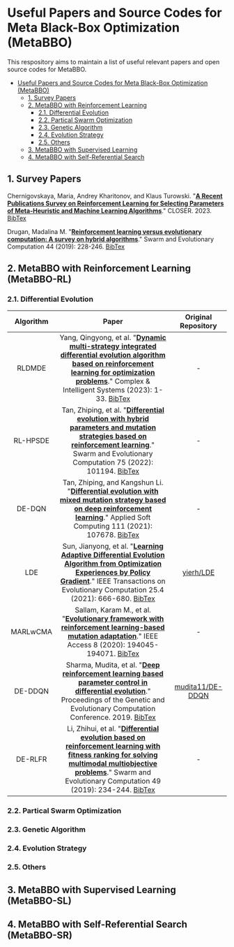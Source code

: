 # Useful Papers and Source Codes for Meta Black-Box Optimization (MetaBBO)

This respository aims to maintain a list of useful relevant papers and open source codes for MetaBBO.

- [Useful Papers and Source Codes for Meta Black-Box Optimization (MetaBBO)](#useful-papers-and-source-codes-for-meta-black-box-optimization-metabbo)
  - [1. Survey Papers](#1-survey-papers)
  - [2. MetaBBO with Reinforcement Learning](#2-metabbo-with-reinforcement-learning-metabbo-rl)
    - [2.1. Differential Evolution](#21-differential-evolution)
    - [2.2. Partical Swarm Optimization](#22-partical-swarm-optimization)
    - [2.3. Genetic Algorithm](#23-genetic-algorithm)
    - [2.4. Evolution Strategy](#24-evolution-strategy)
    - [2.5. Others](#25-others)
  - [3. MetaBBO with Supervised Learning](#3-metabbo-with-supervised-learning-metabbo-sl)
  - [4. MetaBBO with Self-Referential Search](#4-metabbo-with-self-referential-search-metabbo-sr)

## 1. Survey Papers

Chernigovskaya, Maria, Andrey Kharitonov, and Klaus Turowski. "[**A Recent Publications Survey on Reinforcement Learning for Selecting Parameters of Meta-Heuristic and Machine Learning Algorithms**](https://www.scitepress.org/Papers/2023/119543/119543.pdf)." CLOSER. 2023.
[BibTex](https://scholar.googleusercontent.com/scholar.bib?q=info:4jdFv92JE6UJ:scholar.google.com/&output=citation&scisdr=ClFw6mjsEOXkl4nv_Nw:AFWwaeYAAAAAZS_p5NzkTxf6faz97te3d01HrFs&scisig=AFWwaeYAAAAAZS_p5MLs7wpA0fzU8b3nXpq9DHw&scisf=4&ct=citation&cd=-1&hl=en)

Drugan, Madalina M. "[**Reinforcement learning versus evolutionary computation: A survey on hybrid algorithms**](https://www.researchgate.net/profile/Mohamed-Mourad-Lafifi/post/Any_reference_paper_with_detailing_on_how_to_hybradize_Q-Learning_algorithm_with_Genetic_Algorithm_especially_for_a_variable_optimization_problem/attachment/60213347e501d80001b17f3e/AS%3A988921009819663%401612788550903/download/Reinforcement+learning+versus+evolutionary+computation+_+A+survey+on+hybrid+algorithms+_+Drugan2018.pdf)." Swarm and Evolutionary Computation 44 (2019): 228-246. [BibTex](https://scholar.googleusercontent.com/scholar.bib?q=info:ubDobEqzKFQJ:scholar.google.com/&output=citation&scisdr=ClFw6mjsEOXkl4ntLtM:AFWwaeYAAAAAZS_rNtONrncGq42OsZYGX_5sO2c&scisig=AFWwaeYAAAAAZS_rNunOHkUDoGlMUbV702WOFEE&scisf=4&ct=citation&cd=-1&hl=en)

## 2. MetaBBO with Reinforcement Learning (MetaBBO-RL)

### 2.1. Differential Evolution

|Algorithm|Paper|Original Repository|
|:-:|:-:|:-:|
|RLDMDE|Yang, Qingyong, et al. "[**Dynamic multi-strategy integrated differential evolution algorithm based on reinforcement learning for optimization problems**](https://link.springer.com/article/10.1007/s40747-023-01243-9)." Complex & Intelligent Systems (2023): 1-33.  [BibTex](https://scholar.googleusercontent.com/scholar.bib?q=info:G5HPRFAvkuoJ:scholar.google.com/&output=citation&scisdr=ClFw6mjsEOXkl4n6BS8:AFWwaeYAAAAAZS_8HS-L19cKZvppuxG22uN4dJs&scisig=AFWwaeYAAAAAZS_8He7BeQppwwQV6ewudr2nK4E&scisf=4&ct=citation&cd=-1&hl=en)|-|
|RL-HPSDE|Tan, Zhiping, et al. "[**Differential evolution with hybrid parameters and mutation strategies based on reinforcement learning**](https://www.sciencedirect.com/science/article/pii/S2210650222001602)." Swarm and Evolutionary Computation 75 (2022): 101194.  [BibTex](https://scholar.googleusercontent.com/scholar.bib?q=info:ZDaX_JCwM18J:scholar.google.com/&output=citation&scisdr=ClFw6mjsEOXkl4n7TuI:AFWwaeYAAAAAZS_9VuKRYblgisoNwfYtz8IXs4Y&scisig=AFWwaeYAAAAAZS_9Vk7GnXn-4YUbfSmby2w_N-s&scisf=4&ct=citation&cd=-1&hl=en)|-|
|DE-DQN|Tan, Zhiping, and Kangshun Li. "[**Differential evolution with mixed mutation strategy based on deep reinforcement learning**](https://www.sciencedirect.com/science/article/abs/pii/S1568494621005998)." Applied Soft Computing 111 (2021): 107678.  [BibTex](https://scholar.googleusercontent.com/scholar.bib?q=info:FT9DB-IsY28J:scholar.google.com/&output=citation&scisdr=ClFw6mjsEOXkl4n0_XE:AFWwaeYAAAAAZS_y5XH_TfEdp24uinUAtgrAoc0&scisig=AFWwaeYAAAAAZS_y5U91OuZBUuZkW0ZTGDSPj58&scisf=4&ct=citation&cd=-1&hl=en)|-|
|LDE|Sun, Jianyong, et al. "[**Learning Adaptive Differential Evolution Algorithm from Optimization Experiences by Policy Gradient**](https://arxiv.org/pdf/2102.03572)." IEEE Transactions on Evolutionary Computation 25.4 (2021): 666-680.  [BibTex](MetaBBO-RL/LDE/BibTex)|[yierh/LDE](https://github.com/yierh/LDE)|
|MARLwCMA|Sallam, Karam M., et al. "[**Evolutionary framework with reinforcement learning-based mutation adaptation**](https://ieeexplore.ieee.org/iel7/6287639/6514899/09239320.pdf)." IEEE Access 8 (2020): 194045-194071.  [BibTex](https://scholar.googleusercontent.com/scholar.bib?q=info:VMrP85q_bBgJ:scholar.google.com/&output=citation&scisdr=ClFw6mjsEOXkl5YGPc8:AFWwaeYAAAAAZTAAJc9qHQImHyOy4Vl2mRgHhic&scisig=AFWwaeYAAAAAZTAAJWUXLnRSDGiSuWoZlL1gNjc&scisf=4&ct=citation&cd=-1&hl=en)|-|
|DE-DDQN|Sharma, Mudita, et al. "[**Deep reinforcement learning based parameter control in differential evolution**](https://arxiv.org/pdf/1905.08006)." Proceedings of the Genetic and Evolutionary Computation Conference. 2019.  [BibTex](https://scholar.googleusercontent.com/scholar.bib?q=info:coilmqXt4_IJ:scholar.google.com/&output=citation&scisdr=ClFw6mjsEOXkl4n1bWQ:AFWwaeYAAAAAZS_zdWQ7JQQ9CrsrzMwyqURwAzM&scisig=AFWwaeYAAAAAZS_zdTs2V4eGjWkK-aMX0IEg8Iw&scisf=4&ct=citation&cd=-1&hl=en)|[mudita11/DE-DDQN](https://github.com/mudita11/DE-DDQN)|
|DE-RLFR|Li, Zhihui, et al. "[**Differential evolution based on reinforcement learning with fitness ranking for solving multimodal multiobjective problems**](https://www.sciencedirect.com/science/article/pii/S2210650218310575)." Swarm and Evolutionary Computation 49 (2019): 234-244.  [BibTex](https://scholar.googleusercontent.com/scholar.bib?q=info:NapbmYYF1R8J:scholar.google.com/&output=citation&scisdr=ClFw6mjsEOXkl4n4jUg:AFWwaeYAAAAAZS_-lUjwjdqg0EG5HMGJ5BIZ8yE&scisig=AFWwaeYAAAAAZS_-lTQkIA1D_KsWdpAPr91Tfs0&scisf=4&ct=citation&cd=-1&hl=en)|-|


### 2.2. Partical Swarm Optimization

### 2.3. Genetic Algorithm

### 2.4. Evolution Strategy

### 2.5. Others

## 3. MetaBBO with Supervised Learning (MetaBBO-SL)

## 4. MetaBBO with Self-Referential Search (MetaBBO-SR)
